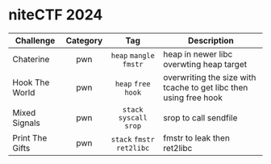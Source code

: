 # niteCTF 2024

| Challenge | Category | Tag | Description | 
| --- | :---: | :---: | --- |
| Chaterine | pwn | `heap` `mangle` `fmstr` | heap in newer libc overwting heap target |
| Hook The World | pwn | `heap` `free hook` | overwriting the size with tcache to get libc then using free hook |
| Mixed Signals | pwn | `stack` `syscall` `srop` | srop to call sendfile |
| Print The Gifts | pwn | `stack` `fmstr` `ret2libc` | fmstr to leak then ret2libc |